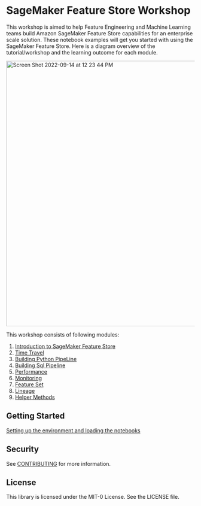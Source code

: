 # SageMaker Feature Store Workshop

This workshop is aimed to help Feature Engineering and Machine Learning teams build Amazon SageMaker Feature Store capabilities for an enterprise scale solution. These notebook examples will get you started with using the SageMaker Feature Store. Here is a diagram overview of the tutorial/workshop and the learning outcome for each module.

<img width="709" alt="Screen Shot 2022-09-14 at 12 23 44 PM" src="https://user-images.githubusercontent.com/94488096/190244277-0c162139-2034-485e-8949-b9d9b5580069.png">

This workshop consists of following modules:
1. [Introduction to SageMaker Feature Store](https://github.com/aws-samples/amazon-sagemaker-feature-store-examples/blob/main/Sagemaker-FeatureStore/01_hello)
2. [Time Travel](https://github.com/aws-samples/amazon-sagemaker-feature-store-examples/tree/main/Sagemaker-FeatureStore/02_time_travel)
3. [Building Python PipeLine](https://github.com/aws-samples/amazon-sagemaker-feature-store-examples/tree/main/Sagemaker-FeatureStore/03_python_pipeline)
4. [Building Sql Pipeline](https://github.com/aws-samples/amazon-sagemaker-feature-store-examples/tree/main/Sagemaker-FeatureStore/04_sql_pipeline)
5. [Performance](https://github.com/aws-samples/amazon-sagemaker-feature-store-examples/tree/main/Sagemaker-FeatureStore/05_performance)
6. [Monitoring](https://github.com/aws-samples/amazon-sagemaker-feature-store-examples/tree/main/Sagemaker-FeatureStore/06_monitoring)
7. [Feature Set](https://github.com/aws-samples/amazon-sagemaker-feature-store-examples/tree/main/Sagemaker-FeatureStore/07_featureset)
8. [Lineage](https://github.com/aws-samples/amazon-sagemaker-feature-store-examples/tree/main/Sagemaker-FeatureStore/08_query_lineage)
9. [Helper Methods](https://github.com/aws-samples/amazon-sagemaker-feature-store-examples/tree/main/Sagemaker-FeatureStore/09_try_fs_helper)

## Getting Started
[Setting up the environment and loading the notebooks](https://github.com/aws-samples/amazon-sagemaker-feature-store-examples/blob/main/SETTING_UP.md)

## Security

See [CONTRIBUTING](CONTRIBUTING.md#security-issue-notifications) for more information.

## License

This library is licensed under the MIT-0 License. See the LICENSE file.

